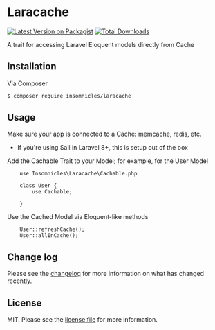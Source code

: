 # Laracache

[![Latest Version on Packagist][ico-version]][link-packagist]
[![Total Downloads][ico-downloads]][link-downloads]

A trait for accessing Laravel Eloquent models directly from Cache

## Installation

Via Composer

``` bash
$ composer require insomnicles/laracache
```

## Usage

Make sure your app is connected to a Cache: memcache, redis, etc.
- If you're using Sail in Laravel 8+, this is setup out of the box


Add the Cachable Trait to your Model; for example, for the User Model
```
	use Insomnicles\Laracache\Cachable.php

	class User {
		use Cachable;

	}

```

Use the Cached Model via Eloquent-like methods
```
	User::refreshCache();
	User::allInCache();
```

## Change log

Please see the [changelog](changelog.md) for more information on what has changed recently.

## License

MIT. Please see the [license file](license.md) for more information.

[ico-version]: https://img.shields.io/packagist/v/insomnicles/laracache.svg?style=flat-square
[ico-downloads]: https://img.shields.io/packagist/dt/insomnicles/laracache.svg?style=flat-square
[ico-travis]: https://img.shields.io/travis/insomnicles/laracache/master.svg?style=flat-square
[ico-styleci]: https://styleci.io/repos/12345678/shield

[link-packagist]: https://packagist.org/packages/insomnicles/laracache
[link-downloads]: https://packagist.org/packages/insomnicles/laracache
[link-travis]: https://travis-ci.org/insomnicles/laracache
[link-styleci]: https://styleci.io/repos/12345678
[link-author]: https://github.com/insomnicles
[link-contributors]: ../../contributors
